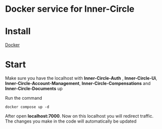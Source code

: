 # Docker service for Inner-Circle 

# Install
[Docker](https://www.docker.com/)

# Start 
Make sure you have the localhost with **Inner-Circle-Auth** , **Inner-Circle-Ui**, **Inner-Circle-Account-Management**, **Inner-Circle-Compensations** and **Inner-Circle-Documents** up

Run the command 
```
docker compose up -d
```

After open **localhost:7000**. Now on this localhost you will redirect traffic. The changes you make in the code will automatically be updated 
